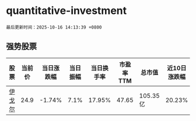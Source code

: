 # quantitative-investment

`最后更新时间：2025-10-16 14:13:39 +0800`

## 强势股票

|股票|当前价|当日涨跌幅|当日振幅|当日换手率|市盈率TTM|总市值|近10日涨跌幅|
|----|----|----|----|----|----|----|----|
|[伊戈尔](https://xueqiu.com/S/SZ002922)|24.9|-1.74%|7.1%|17.95%|47.65|105.35亿|20.23%|
